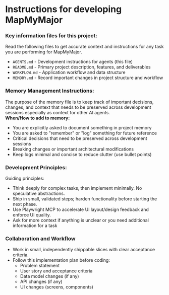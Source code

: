 # Instructions for developing MapMyMajor

### Key information files for this project:
Read the following files to get accurate context and instructions for any task you are performing for MapMyMajor. 
- `AGENTS.md` - Development instructions for agents (this file)
- `README.md` - Primary project description, features, and deliverables
- `WORKFLOW.md` - Application workflow and data structure
- `MEMORY.md` - Record important changes in project structure and workflow

### Memory Management Instructions:
The purpose of the memory file is to keep track of important decisions, changes, and context that needs to be preserved across development sessions especially as context for other AI agents.  
**When/How to add to memory:**
- You are explicitly asked to document something in project memory
- You are asked to "remember" or "log" something for future reference
- Critical decisions that need to be preserved across development sessions
- Breaking changes or important architectural modifications
- Keep logs minimal and concise to reduce clutter (use bullet points)

### Development Principles:
Guiding principles:
- Think deeply for complex tasks, then implement minimally. No speculative abstractions.
- Ship in small, validated steps; harden functionality before starting the next phase.
- Use Playwright MCP to accelerate UI layout/design feedback and enforce UI quality.
- Ask for more context if anything is unclear or you need additional information for a task


### Collaboration and Workflow
- Work in small, independently shippable slices with clear acceptance criteria.
- Follow this implementation plan before coding:
  - Problem statement
  - User story and acceptance criteria
  - Data model changes (if any)
  - API changes (if any)
  - UI changes (screens, components)

